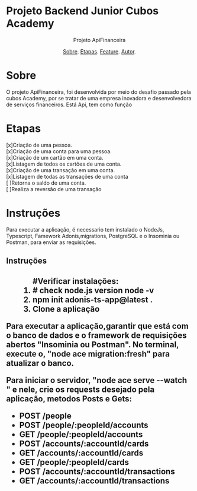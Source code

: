 
#  Projeto Backend Junior Cubos Academy

<p align = "center">Projeto ApiFinanceira</p>


<p align = "center">
<a href="#Sobre">Sobre</a>.
<a href="#Etapas">Etapas</a>.
<a href="#Feature">Feature</a>.
<a href="">Autor</a>.
</p>

# Sobre
<p>O projeto ApiFinanceira, foi desenvolvida por meio do desafio passado pela cubos Academy, por se tratar de uma empresa inovadora e desenvolvedora de serviços financeiros. Está  Api, tem como função  </p>


# Etapas


[x]Criação de uma pessoa. <br>
[x]Criação de uma conta para uma pessoa.<br>
[x]Criação de um cartão em uma conta.<br>
[x]Listagem de todos os cartões de uma conta.<br>
[x]Criação de uma transação em uma conta.<br>
[x]Listagem de todas as transações de uma conta<br>
[ ]Retorna o saldo de uma conta.<br>
[ ]Realiza a reversão de uma transação

# Instruções
<p>Para executar a aplicação, é necessario tem instalado o NodeJs, Typescript, Famework Adonis,migrations, PostgreSQL e o Insominia ou Postman, para enviar as requisições.</p>

<h2>Instruções<h2>
<ul>
<ol>
#Verificar instalações:
<li># check node.js version
node -v</li>
<li>npm init adonis-ts-app@latest .</li> 
<li>Clone a aplicação</li>

</ol>
</ul>

<p>Para executar a aplicação,garantir que está com o banco de dados e o framework de requisições abertos "Insominia ou Postman". No terminal, execute o, "node ace migration:fresh" para atualizar o banco. </p>
<p>Para iniciar o servidor, "node ace serve --watch  " e nele, crie os requests desejado pela aplicação, metodos Posts e Gets:
<ul>
<li>POST /people</li>
<li>POST /people/:peopleId/accounts</li> 
<li>GET /people/:peopleId/accounts</li>
<li>POST /accounts/:accountId/cards</li>
<li>GET /accounts/:accountId/cards</li>
<li>GET /people/:peopleId/cards</li>
<li>POST /accounts/:accountId/transactions</li>
<li>GET /accounts/:accountId/transactions</li>

</ul>
</p>


